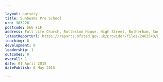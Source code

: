 ```yaml
---

layout: nursery
title: Sunbeams Pre School
urn: 303226
postcode: S66 8LF
address: Full Life Church, Rolleston House, High Street, Rotherham, South Yorkshire, S66 8LF
latestReportUrl: https://reports.ofsted.gov.uk/provider/files/2482540/urn/303226.pdf
teaching: 0
development: 0
leadership: 1
outcomes: 0
overall: 1
date: 01 April 2018 
datePublish: 6 May 2015

---
```

